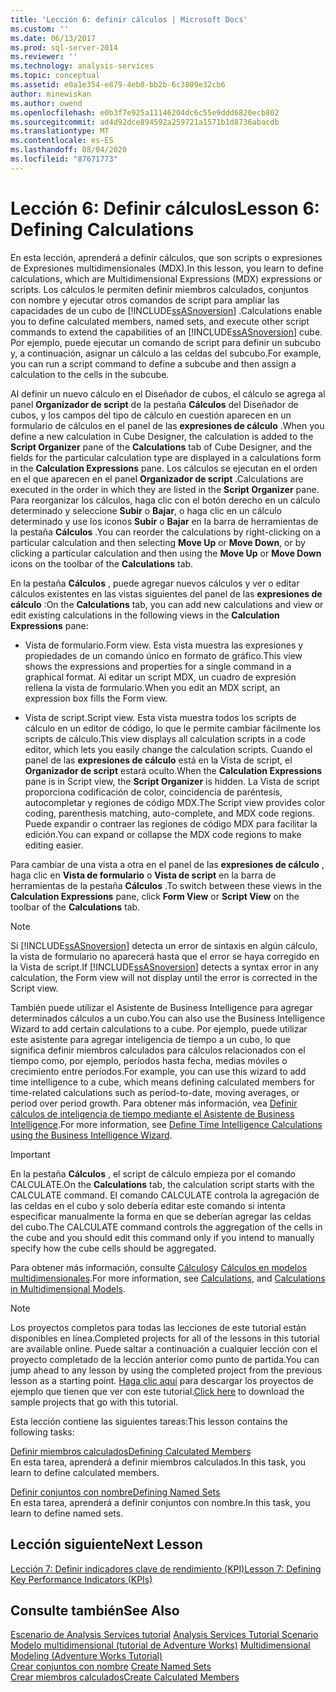 ```yaml
---
title: 'Lección 6: definir cálculos | Microsoft Docs'
ms.custom: ''
ms.date: 06/13/2017
ms.prod: sql-server-2014
ms.reviewer: ''
ms.technology: analysis-services
ms.topic: conceptual
ms.assetid: e0a1e354-e879-4eb8-bb2b-6c3809e32cb6
author: minewiskan
ms.author: owend
ms.openlocfilehash: e0b3f7e925a11146204dc6c55e9ddd6820ecb802
ms.sourcegitcommit: ad4d92dce894592a259721a1571b1d8736abacdb
ms.translationtype: MT
ms.contentlocale: es-ES
ms.lasthandoff: 08/04/2020
ms.locfileid: "87671773"
---
```

# <a name="lesson-6-defining-calculations"></a><span data-ttu-id="ff654-102">Lección 6: Definir cálculos</span><span class="sxs-lookup"><span data-stu-id="ff654-102">Lesson 6: Defining Calculations</span></span>
  <span data-ttu-id="ff654-103">En esta lección, aprenderá a definir cálculos, que son scripts o expresiones de Expresiones multidimensionales (MDX).</span><span class="sxs-lookup"><span data-stu-id="ff654-103">In this lesson, you learn to define calculations, which are Multidimensional Expressions (MDX) expressions or scripts.</span></span> <span data-ttu-id="ff654-104">Los cálculos le permiten definir miembros calculados, conjuntos con nombre y ejecutar otros comandos de script para ampliar las capacidades de un cubo de [!INCLUDE[ssASnoversion](../includes/ssasnoversion-md.md)] .</span><span class="sxs-lookup"><span data-stu-id="ff654-104">Calculations enable you to define calculated members, named sets, and execute other script commands to extend the capabilities of an [!INCLUDE[ssASnoversion](../includes/ssasnoversion-md.md)] cube.</span></span> <span data-ttu-id="ff654-105">Por ejemplo, puede ejecutar un comando de script para definir un subcubo y, a continuación, asignar un cálculo a las celdas del subcubo.</span><span class="sxs-lookup"><span data-stu-id="ff654-105">For example, you can run a script command to define a subcube and then assign a calculation to the cells in the subcube.</span></span>  
  
 <span data-ttu-id="ff654-106">Al definir un nuevo cálculo en el Diseñador de cubos, el cálculo se agrega al panel **Organizador de script** de la pestaña **Cálculos** del Diseñador de cubos, y los campos del tipo de cálculo en cuestión aparecen en un formulario de cálculos en el panel de las **expresiones de cálculo** .</span><span class="sxs-lookup"><span data-stu-id="ff654-106">When you define a new calculation in Cube Designer, the calculation is added to the **Script Organizer** pane of the **Calculations** tab of Cube Designer, and the fields for the particular calculation type are displayed in a calculations form in the **Calculation Expressions** pane.</span></span> <span data-ttu-id="ff654-107">Los cálculos se ejecutan en el orden en el que aparecen en el panel **Organizador de script** .</span><span class="sxs-lookup"><span data-stu-id="ff654-107">Calculations are executed in the order in which they are listed in the **Script Organizer** pane.</span></span> <span data-ttu-id="ff654-108">Para reorganizar los cálculos, haga clic con el botón derecho en un cálculo determinado y seleccione **Subir** o **Bajar**, o haga clic en un cálculo determinado y use los iconos **Subir** o **Bajar** en la barra de herramientas de la pestaña **Cálculos** .</span><span class="sxs-lookup"><span data-stu-id="ff654-108">You can reorder the calculations by right-clicking on a particular calculation and then selecting **Move Up** or **Move Down**, or by clicking a particular calculation and then using the **Move Up** or **Move Down** icons on the toolbar of the **Calculations** tab.</span></span>  
  
 <span data-ttu-id="ff654-109">En la pestaña **Cálculos** , puede agregar nuevos cálculos y ver o editar cálculos existentes en las vistas siguientes del panel de las **expresiones de cálculo** :</span><span class="sxs-lookup"><span data-stu-id="ff654-109">On the **Calculations** tab, you can add new calculations and view or edit existing calculations in the following views in the **Calculation Expressions** pane:</span></span>  
  
-   <span data-ttu-id="ff654-110">Vista de formulario.</span><span class="sxs-lookup"><span data-stu-id="ff654-110">Form view.</span></span> <span data-ttu-id="ff654-111">Esta vista muestra las expresiones y propiedades de un comando único en formato de gráfico.</span><span class="sxs-lookup"><span data-stu-id="ff654-111">This view shows the expressions and properties for a single command in a graphical format.</span></span> <span data-ttu-id="ff654-112">Al editar un script MDX, un cuadro de expresión rellena la vista de formulario.</span><span class="sxs-lookup"><span data-stu-id="ff654-112">When you edit an MDX script, an expression box fills the Form view.</span></span>  
  
-   <span data-ttu-id="ff654-113">Vista de script.</span><span class="sxs-lookup"><span data-stu-id="ff654-113">Script view.</span></span> <span data-ttu-id="ff654-114">Esta vista muestra todos los scripts de cálculo en un editor de código, lo que le permite cambiar fácilmente los scripts de cálculo.</span><span class="sxs-lookup"><span data-stu-id="ff654-114">This view displays all calculation scripts in a code editor, which lets you easily change the calculation scripts.</span></span> <span data-ttu-id="ff654-115">Cuando el panel de las **expresiones de cálculo** está en la Vista de script, el **Organizador de script** estará oculto.</span><span class="sxs-lookup"><span data-stu-id="ff654-115">When the **Calculation Expressions** pane is in Script view, the **Script Organizer** is hidden.</span></span> <span data-ttu-id="ff654-116">La Vista de script proporciona codificación de color, coincidencia de paréntesis, autocompletar y regiones de código MDX.</span><span class="sxs-lookup"><span data-stu-id="ff654-116">The Script view provides color coding, parenthesis matching, auto-complete, and MDX code regions.</span></span> <span data-ttu-id="ff654-117">Puede expandir o contraer las regiones de código MDX para facilitar la edición.</span><span class="sxs-lookup"><span data-stu-id="ff654-117">You can expand or collapse the MDX code regions to make editing easier.</span></span>  
  
 <span data-ttu-id="ff654-118">Para cambiar de una vista a otra en el panel de las **expresiones de cálculo** , haga clic en **Vista de formulario** o **Vista de script** en la barra de herramientas de la pestaña **Cálculos** .</span><span class="sxs-lookup"><span data-stu-id="ff654-118">To switch between these views in the **Calculation Expressions** pane, click **Form View** or **Script View** on the toolbar of the **Calculations** tab.</span></span>  
  
> [!NOTE]  
>  <span data-ttu-id="ff654-119">Si [!INCLUDE[ssASnoversion](../includes/ssasnoversion-md.md)] detecta un error de sintaxis en algún cálculo, la vista de formulario no aparecerá hasta que el error se haya corregido en la Vista de script.</span><span class="sxs-lookup"><span data-stu-id="ff654-119">If [!INCLUDE[ssASnoversion](../includes/ssasnoversion-md.md)] detects a syntax error in any calculation, the Form view will not display until the error is corrected in the Script view.</span></span>  
  
 <span data-ttu-id="ff654-120">También puede utilizar el Asistente de Business Intelligence para agregar determinados cálculos a un cubo.</span><span class="sxs-lookup"><span data-stu-id="ff654-120">You can also use the Business Intelligence Wizard to add certain calculations to a cube.</span></span> <span data-ttu-id="ff654-121">Por ejemplo, puede utilizar este asistente para agregar inteligencia de tiempo a un cubo, lo que significa definir miembros calculados para cálculos relacionados con el tiempo como, por ejemplo, períodos hasta fecha, medias móviles o crecimiento entre períodos.</span><span class="sxs-lookup"><span data-stu-id="ff654-121">For example, you can use this wizard to add time intelligence to a cube, which means defining calculated members for time-related calculations such as period-to-date, moving averages, or period over period growth.</span></span> <span data-ttu-id="ff654-122">Para obtener más información, vea [Definir cálculos de inteligencia de tiempo mediante el Asistente de Business Intelligence](multidimensional-models/define-time-intelligence-calculations-using-the-business-intelligence-wizard.md).</span><span class="sxs-lookup"><span data-stu-id="ff654-122">For more information, see [Define Time Intelligence Calculations using the Business Intelligence Wizard](multidimensional-models/define-time-intelligence-calculations-using-the-business-intelligence-wizard.md).</span></span>  
  
> [!IMPORTANT]  
>  <span data-ttu-id="ff654-123">En la pestaña **Cálculos** , el script de cálculo empieza por el comando CALCULATE.</span><span class="sxs-lookup"><span data-stu-id="ff654-123">On the **Calculations** tab, the calculation script starts with the CALCULATE command.</span></span> <span data-ttu-id="ff654-124">El comando CALCULATE controla la agregación de las celdas en el cubo y solo debería editar este comando si intenta especificar manualmente la forma en que se deberían agregar las celdas del cubo.</span><span class="sxs-lookup"><span data-stu-id="ff654-124">The CALCULATE command controls the aggregation of the cells in the cube and you should edit this command only if you intend to manually specify how the cube cells should be aggregated.</span></span>  
  
 <span data-ttu-id="ff654-125">Para obtener más información, consulte [Cálculos](multidimensional-models-olap-logical-cube-objects/calculations.md)y [Cálculos en modelos multidimensionales](multidimensional-models/calculations-in-multidimensional-models.md).</span><span class="sxs-lookup"><span data-stu-id="ff654-125">For more information, see [Calculations](multidimensional-models-olap-logical-cube-objects/calculations.md), and [Calculations in Multidimensional Models](multidimensional-models/calculations-in-multidimensional-models.md).</span></span>  
  
> [!NOTE]  
>  <span data-ttu-id="ff654-126">Los proyectos completos para todas las lecciones de este tutorial están disponibles en línea.</span><span class="sxs-lookup"><span data-stu-id="ff654-126">Completed projects for all of the lessons in this tutorial are available online.</span></span> <span data-ttu-id="ff654-127">Puede saltar a continuación a cualquier lección con el proyecto completado de la lección anterior como punto de partida.</span><span class="sxs-lookup"><span data-stu-id="ff654-127">You can jump ahead to any lesson by using the completed project from the previous lesson as a starting point.</span></span> <span data-ttu-id="ff654-128">[Haga clic aquí](https://go.microsoft.com/fwlink/?LinkID=221866) para descargar los proyectos de ejemplo que tienen que ver con este tutorial.</span><span class="sxs-lookup"><span data-stu-id="ff654-128">[Click here](https://go.microsoft.com/fwlink/?LinkID=221866) to download the sample projects that go with this tutorial.</span></span>  
  
 <span data-ttu-id="ff654-129">Esta lección contiene las siguientes tareas:</span><span class="sxs-lookup"><span data-stu-id="ff654-129">This lesson contains the following tasks:</span></span>  
  
 [<span data-ttu-id="ff654-130">Definir miembros calculados</span><span class="sxs-lookup"><span data-stu-id="ff654-130">Defining Calculated Members</span></span>](lesson-6-1-defining-calculated-members.md)  
 <span data-ttu-id="ff654-131">En esta tarea, aprenderá a definir miembros calculados.</span><span class="sxs-lookup"><span data-stu-id="ff654-131">In this task, you learn to define calculated members.</span></span>  
  
 [<span data-ttu-id="ff654-132">Definir conjuntos con nombre</span><span class="sxs-lookup"><span data-stu-id="ff654-132">Defining Named Sets</span></span>](lesson-6-2-defining-named-sets.md)  
 <span data-ttu-id="ff654-133">En esta tarea, aprenderá a definir conjuntos con nombre.</span><span class="sxs-lookup"><span data-stu-id="ff654-133">In this task, you learn to define named sets.</span></span>  
  
## <a name="next-lesson"></a><span data-ttu-id="ff654-134">Lección siguiente</span><span class="sxs-lookup"><span data-stu-id="ff654-134">Next Lesson</span></span>  
 [<span data-ttu-id="ff654-135">Lección 7: Definir indicadores clave de rendimiento &#40;KPI&#41;</span><span class="sxs-lookup"><span data-stu-id="ff654-135">Lesson 7: Defining Key Performance Indicators &#40;KPIs&#41;</span></span>](lesson-7-defining-key-performance-indicators-kpis.md)  
  
## <a name="see-also"></a><span data-ttu-id="ff654-136">Consulte también</span><span class="sxs-lookup"><span data-stu-id="ff654-136">See Also</span></span>  
 <span data-ttu-id="ff654-137">[Escenario de Analysis Services tutorial](analysis-services-tutorial-scenario.md) </span><span class="sxs-lookup"><span data-stu-id="ff654-137">[Analysis Services Tutorial Scenario](analysis-services-tutorial-scenario.md) </span></span>  
 <span data-ttu-id="ff654-138">[Modelo multidimensional &#40;tutorial de Adventure Works&#41;](multidimensional-modeling-adventure-works-tutorial.md) </span><span class="sxs-lookup"><span data-stu-id="ff654-138">[Multidimensional Modeling &#40;Adventure Works Tutorial&#41;](multidimensional-modeling-adventure-works-tutorial.md) </span></span>  
 <span data-ttu-id="ff654-139">[Crear conjuntos con nombre](multidimensional-models/create-named-sets.md) </span><span class="sxs-lookup"><span data-stu-id="ff654-139">[Create Named Sets](multidimensional-models/create-named-sets.md) </span></span>  
 [<span data-ttu-id="ff654-140">Crear miembros calculados</span><span class="sxs-lookup"><span data-stu-id="ff654-140">Create Calculated Members</span></span>](multidimensional-models/create-calculated-members.md)  
  
  
